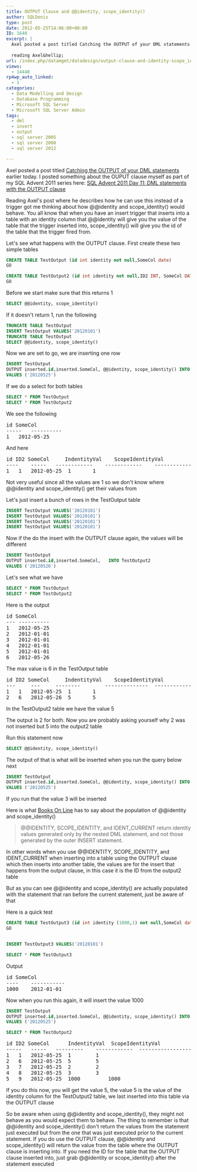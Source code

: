```yaml
---
title: OUTPUT Clause and @@identity, scope_identity()
author: SQLDenis
type: post
date: 2012-05-25T14:06:00+00:00
ID: 1640
excerpt: |
  Axel posted a post titled Catching the OUTPUT of your DML statements earlier today. I posted something about the OUPUT clause myself as part of my SQL Advent 2011 series here: SQL Advent 2011 Day 11: DML statements with the OUTPUT clause
  
  reading Axel&hellip;
url: /index.php/datamgmt/datadesign/output-clause-and-identity-scope_identity/
views:
  - 14440
rp4wp_auto_linked:
  - 1
categories:
  - Data Modelling and Design
  - Database Programming
  - Microsoft SQL Server
  - Microsoft SQL Server Admin
tags:
  - dml
  - insert
  - output
  - sql server 2005
  - sql server 2008
  - sql server 2012

---
```

Axel posted a post titled [Catching the OUTPUT of your DML statements][1] earlier today. I posted something about the OUPUT clause myself as part of my SQL Advent 2011 series here: [SQL Advent 2011 Day 11: DML statements with the OUTPUT clause][2]

Reading Axel's post where he describes how he can use this instead of a trigger got me thinking about how @@identity and scope\_identity() would behave. You all know that when you have an insert trigger that inserts into a table with an identity column that @@identity will give you the value of the table that the trigger inserted into, scope\_identity() will give you the id of the table that the trigger fired from.

Let's see what happens with the OUTPUT clause. First create these two simple tables

```sql
CREATE TABLE TestOutput (id int identity not null,SomeCol date)
GO

CREATE TABLE TestOutput2 (id int identity not null,ID2 INT, SomeCol DATE, IndentityVal INT, ScopeIdentityVal int)
GO
```

Before we start make sure that this returns 1

```sql
SELECT @@identity, scope_identity()
```

If it doesn't return 1, run the following

```sql
TRUNCATE TABLE TestOutput
INSERT TestOutput VALUES('20120101')
TRUNCATE TABLE TestOutput
SELECT @@identity, scope_identity()
```

Now we are set to go, we are inserting one row

```sql
INSERT TestOutput 
OUTPUT inserted.id,inserted.SomeCol, @@identity, scope_identity() INTO TestOutput2
VALUES ('20120525')
```

If we do a select for both tables

```sql
SELECT * FROM TestOutput
SELECT * FROM TestOutput2
```

We see the following

<pre>id	SomeCol
-----   ----------
1	2012-05-25</pre>

And here

<pre>id	ID2	SomeCol		IndentityVal	ScopeIdentityVal
----    -----   ------------    ------------    ----------------
1	1	2012-05-25	1		1</pre>

Not very useful since all the values are 1 so we don't know where @@identity and scope_identity() get their values from

Let's just insert a bunch of rows in the TestOutput table

```sql
INSERT TestOutput VALUES('20120101')
INSERT TestOutput VALUES('20120101')
INSERT TestOutput VALUES('20120101')
INSERT TestOutput VALUES('20120101')
```

Now if the do the insert with the OUTPUT clause again, the values will be different

```sql
INSERT TestOutput 
OUTPUT inserted.id,inserted.SomeCol,   INTO TestOutput2
VALUES ('20120526')
```

Let's see what we have

```sql
SELECT * FROM TestOutput
SELECT * FROM TestOutput2
```

Here is the output

<pre>id	SomeCol
--- ----------
1	2012-05-25
2	2012-01-01
3	2012-01-01
4	2012-01-01
5	2012-01-01
6	2012-05-26</pre>

The max value is 6 in the TestOutput table

<pre>id	ID2	SomeCol		IndentityVal	ScopeIdentityVal
---     ---     --------        --------------  ------------------
1	1 	2012-05-25	1		1
2	6	2012-05-26	5		5</pre>

In the TestOutput2 table we have the value 5

The output is 2 for both. Now you are probably asking yourself why 2 was not inserted but 5 into the output2 table
  
Run this statement now

```sql
SELECT @@identity, scope_identity()
```

The output of that is what will be inserted when you run the query below next

```sql
INSERT TestOutput 
OUTPUT inserted.id,inserted.SomeCol, @@identity, scope_identity() INTO TestOutput2
VALUES ('20120525')
```

If you run that the value 3 will be inserted

Here is what [Books On Line][3] has to say about the population of @@identity and scope_identity()

> @@IDENTITY, SCOPE\_IDENTITY, and IDENT\_CURRENT return identity values generated only by the nested DML statement, and not those generated by the outer INSERT statement.

In other words when you use @@IDENTITY, SCOPE\_IDENTITY, and IDENT\_CURRENT when inserting into a table using the OUTPUT clause which then inserts into another table, the values are for the insert that happens from the output clause, in this case it is the ID from the output2 table

But as you can see @@identity and scope_identity() are actually populated with the statement that ran before the current statement, just be aware of that

Here is a quick test

```sql
CREATE TABLE TestOutput3 (id int identity (1000,1) not null,SomeCol date)
GO


INSERT TestOutput3 VALUES('20120101')

SELECT * FROM TestOutput3
```

Output

<pre>id	SomeCol
----    -----------
1000	2012-01-01</pre>

Now when you run this again, it will insert the value 1000

```sql
INSERT TestOutput 
OUTPUT inserted.id,inserted.SomeCol, @@identity, scope_identity() INTO TestOutput2
VALUES ('20120525')
```

```sql
SELECT * FROM TestOutput2
```

<pre>id	ID2	SomeCol	     IndentityVal  ScopeIdentityVal
-----   -----   ---------    ------------  --------------------
1	1	2012-05-25	1	     1
2	6	2012-05-25	5	     5
3	7	2012-05-25	2	     2
4	8	2012-05-25	3	     3
5	9	2012-05-25	1000	     1000</pre>

If you do this now, you will get the value 5, the value 5 is the value of the identity column for the TestOutput2 table, we last inserted into this table via the OUTPUT clause

So be aware when using @@identity and scope\_identity(), they might not behave as you would expect them to behave. The thing to remember is that @@identity and scope\_identity() don't return the values from the statement just executed but from the one that was just executed prior to the current statement. If you do use the OUTPUT clause, @@identity and scope\_identity() will return the value from the table where the OUTPUT clause is inserting into. If you need the ID for the table that the OUTPUT clause inserted into, just grab @@identity or scope\_identity() after the statement executed

 [1]: /index.php/DataMgmt/DBProgramming/MSSQLServer/catching-the-output-of-your
 [2]: /index.php/DataMgmt/DataDesign/sql-advent-2011-day-11
 [3]: http://msdn.microsoft.com/en-us/library/ms177564.aspx